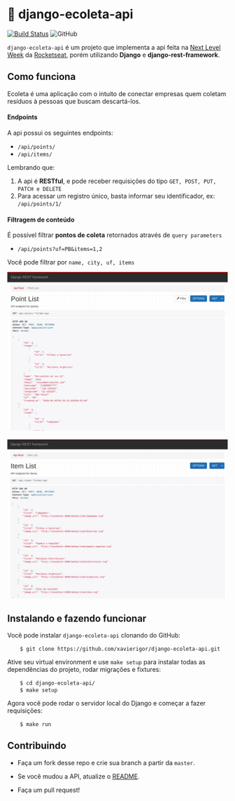 🐍 django-ecoleta-api
==============
[![Build Status](https://travis-ci.com/xavierigor/django-ecoleta-api.svg?branch=master)](https://travis-ci.com/xavierigor/django-ecoleta-api)
![GitHub](https://img.shields.io/github/license/xavierigor/django-ecoleta-api)

`django-ecoleta-api` é um projeto que implementa a api feita na [Next Level Week][1] da [Rocketseat][2], porém utilizando __Django__ e __django-rest-framework__.

Como funciona
------------

Ecoleta é uma aplicação com o intuito de conectar empresas quem coletam resíduos à pessoas que buscam descartá-los.


#### Endpoints

A api possui os seguintes endpoints:

 - `/api/points/`
 - `/api/items/`

Lembrando que:
1. A api é __RESTful__, e pode receber requisições do tipo `GET, POST, PUT, PATCH e DELETE`
2. Para acessar um registro único, basta informar seu identificador, ex: `/api/points/1/`

#### Filtragem de conteúdo

É possível filtrar __pontos de coleta__ retornados através de `query parameters`

 - `/api/points?uf=PB&items=1,2`

Você pode filtrar por `name, city, uf, items`

<div>
    <img src=".github/point_list.jpeg" width="1280" alt="Points"/>
    <br><br>
    <img src=".github/item_list.jpeg" width="1280" alt="Items"/>
</div>  


Instalando e fazendo funcionar
--------------------

Você pode instalar `django-ecoleta-api` clonando do GitHub:

        $ git clone https://github.com/xavierigor/django-ecoleta-api.git

Ative seu virtual environment e use `make setup` para instalar todas as dependências do projeto, rodar migrações e fixtures:

        $ cd django-ecoleta-api/
        $ make setup

Agora você pode rodar o servidor local do Django e começar a fazer requisições:

        $ make run


Contribuindo
--------------------

- Faça um fork desse repo e crie sua branch a partir da `master`.
- Se você mudou a API, atualize o [README](README.md).
- Faça um pull request!


  [1]: https://nextlevelweek.com/
    "Next Level Week"
  [2]: https://rocketseat.com.br/
    "Rocketseat"
